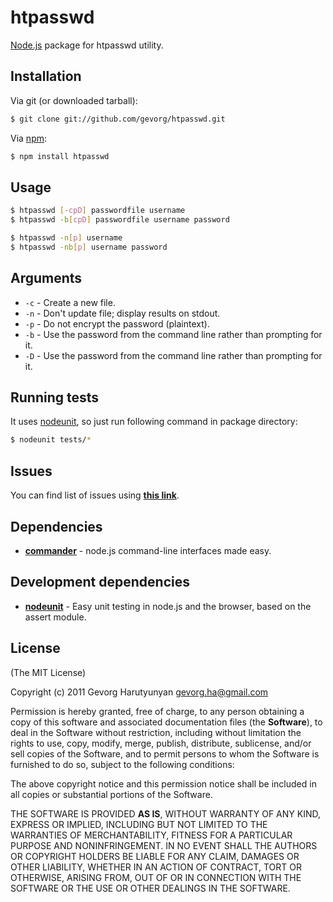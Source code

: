 # htpasswd
[Node.js](http://nodejs.org/) package for htpasswd utility.

## Installation

Via git (or downloaded tarball):

```bash
$ git clone git://github.com/gevorg/htpasswd.git
```
Via [npm](http://npmjs.org/):

```bash
$ npm install htpasswd
```	
## Usage

```bash
$ htpasswd [-cpD] passwordfile username
$ htpasswd -b[cpD] passwordfile username password

$ htpasswd -n[p] username
$ htpasswd -nb[p] username password
```	

## Arguments

 - `-c` - Create a new file.
 - `-n` - Don't update file; display results on stdout.
 - `-p` - Do not encrypt the password (plaintext).
 - `-b` - Use the password from the command line rather than prompting for it.
 - `-D` - Use the password from the command line rather than prompting for it.

## Running tests

It uses [nodeunit](https://github.com/caolan/nodeunit/), so just run following command in package directory:

```bash
$ nodeunit tests/*
```

## Issues

You can find list of issues using **[this link](http://github.com/gevorg/htpasswd/issues)**.

## Dependencies

 - **[commander](https://github.com/visionmedia/commander.js/)** - node.js command-line interfaces made easy.

## Development dependencies

 - **[nodeunit](https://github.com/caolan/nodeunit/)** - Easy unit testing in node.js and the browser, based on the assert module.

## License

(The MIT License)

Copyright (c) 2011 Gevorg Harutyunyan <gevorg.ha@gmail.com>

Permission is hereby granted, free of charge, to any person obtaining a copy of this software and associated documentation files (the **Software**), to deal in the Software without restriction, including without limitation the rights to use, copy, modify, merge, publish, distribute, sublicense, and/or sell copies of the Software, and to permit persons to whom the Software is furnished to do so, subject to the following conditions:

The above copyright notice and this permission notice shall be included in all copies or substantial portions of the Software.

THE SOFTWARE IS PROVIDED **AS IS**, WITHOUT WARRANTY OF ANY KIND, EXPRESS OR IMPLIED, INCLUDING BUT NOT LIMITED TO THE WARRANTIES OF MERCHANTABILITY, FITNESS FOR A PARTICULAR PURPOSE AND NONINFRINGEMENT. IN NO EVENT SHALL THE AUTHORS OR COPYRIGHT HOLDERS BE LIABLE FOR ANY CLAIM, DAMAGES OR OTHER LIABILITY, WHETHER IN AN ACTION OF CONTRACT, TORT OR OTHERWISE, ARISING FROM, OUT OF OR IN CONNECTION WITH THE SOFTWARE OR THE USE OR OTHER DEALINGS IN THE SOFTWARE.